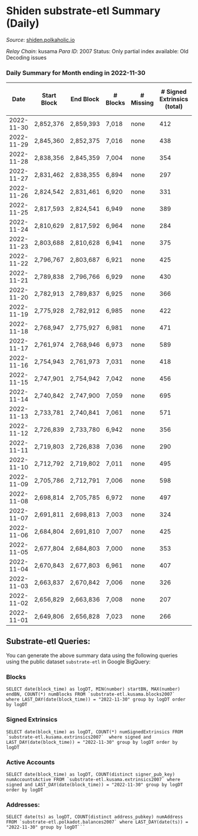 # Shiden substrate-etl Summary (Daily)

_Source_: [shiden.polkaholic.io](https://shiden.polkaholic.io)

*Relay Chain*: kusama
*Para ID*: 2007
Status: Only partial index available: Old Decoding issues


### Daily Summary for Month ending in 2022-11-30


| Date | Start Block | End Block | # Blocks | # Missing | # Signed Extrinsics (total) | # Active Accounts | # Addresses with Balances | # Events | # Transfers | # XCM Transfers In | # XCM Transfers Out |
| ---- | ----------- | --------- | -------- | --------- | --------------------------- | ----------------- | ------------------------- | -------- | ----------- | ------------------ | ------------------- |
| 2022-11-30 | 2,852,376 | 2,859,393 | 7,018 | none  | 412 | 112 | 635,192 | 53,659 | 7,348 ($227,170) | 6 ($16.72) | 5 ($4.81) |
| 2022-11-29 | 2,845,360 | 2,852,375 | 7,016 | none  | 438 | 104 | 635,149 | 56,882 | 7,314 ($172,627) | 5 ($3.48) | 5 ($12.71) |
| 2022-11-28 | 2,838,356 | 2,845,359 | 7,004 | none  | 354 | 119 | 635,114 | 58,923 | 7,148 ($268,637) | 14 ($6.04) | 5 ($299.98) |
| 2022-11-27 | 2,831,462 | 2,838,355 | 6,894 | none  | 297 | 98 | 635,084 | 52,552 | 6,998 ($158,607) | 2 ($208.71) | 1 ($0.80) |
| 2022-11-26 | 2,824,542 | 2,831,461 | 6,920 | none  | 331 | 98 | 635,068 | 60,936 | 7,121 ($133,767) |   | 1 ($2.87) |
| 2022-11-25 | 2,817,593 | 2,824,541 | 6,949 | none  | 389 | 116 |  | 57,904 | 7,337 ($302,966) | 2 ($0.028) | 2 ($0.28) |
| 2022-11-24 | 2,810,629 | 2,817,592 | 6,964 | none  | 284 | 88 |  | 56,020 | 7,327 ($288,059) | 2 ($0.33) | 1 ($0.054) |
| 2022-11-23 | 2,803,688 | 2,810,628 | 6,941 | none  | 375 | 121 | 634,989 | 68,927 | 7,691 ($143,971) | 3 ($5.34) | 1 ($0.025) |
| 2022-11-22 | 2,796,767 | 2,803,687 | 6,921 | none  | 425 | 115 |  | 69,419 | 7,400 ($543,639) | 2 ($455.01) |   |
| 2022-11-21 | 2,789,838 | 2,796,766 | 6,929 | none  | 430 | 103 |  | 82,316 | 7,636 ($147,684) | 2 ($121.85) | 1 ($14.17) |
| 2022-11-20 | 2,782,913 | 2,789,837 | 6,925 | none  | 366 | 104 |  | 66,768 | 7,051 ($73,249.71) |   |   |
| 2022-11-19 | 2,775,928 | 2,782,912 | 6,985 | none  | 422 | 115 | 634,871 | 63,380 | 7,282 ($338,742) | 1 ($48.31) |   |
| 2022-11-18 | 2,768,947 | 2,775,927 | 6,981 | none  | 471 | 127 |  | 66,107 | 7,584 ($163,847) | 1 ($154.91) | 1 ($162.02) |
| 2022-11-17 | 2,761,974 | 2,768,946 | 6,973 | none  | 589 | 119 |  | 66,199 | 7,733 ($711,210) |   | 3 ($572.09) |
| 2022-11-16 | 2,754,943 | 2,761,973 | 7,031 | none  | 418 | 115 | 634,714 | 63,780 | 7,511 ($489,283) |   | 1 ($32.49) |
| 2022-11-15 | 2,747,901 | 2,754,942 | 7,042 | none  | 456 | 134 |  | 64,796 | 7,481 ($374,626) | 1 ($0.13) | 2 ($38.87) |
| 2022-11-14 | 2,740,842 | 2,747,900 | 7,059 | none  | 695 | 183 |  | 73,203 | 8,198 ($514,388) | 3 ($1,734.70) | 1 ($56.23) |
| 2022-11-13 | 2,733,781 | 2,740,841 | 7,061 | none  | 571 | 156 | 634,446 | 68,207 | 7,689 ($262,933) |   | 1 ($126.63) |
| 2022-11-12 | 2,726,839 | 2,733,780 | 6,942 | none  | 356 | 92 | 634,240 | 63,256 | 7,209 ($100,245) | 3 ($11.89) | 1 ($201.40) |
| 2022-11-11 | 2,719,803 | 2,726,838 | 7,036 | none  | 290 | 94 |  | 64,454 | 8,091 ($311,002) | 5 ($0.26) | 4 ($174.08) |
| 2022-11-10 | 2,712,792 | 2,719,802 | 7,011 | none  | 495 | 111 | 634,159 | 82,611 | 9,033 ($383,091) | 2 ($0.37) | 3 ($5.27) |
| 2022-11-09 | 2,705,786 | 2,712,791 | 7,006 | none  | 598 | 107 |  | 91,844 | 9,354 ($684,412) |   | 3 ($693.61) |
| 2022-11-08 | 2,698,814 | 2,705,785 | 6,972 | none  | 497 | 112 |  | 106,299 | 9,700 ($699,597) | 5 ($778.63) | 12 ($1,022.07) |
| 2022-11-07 | 2,691,811 | 2,698,813 | 7,003 | none  | 324 | 112 |  | 77,312 | 8,087 ($403,725) | 2 ($479.86) | 3 ($458.01) |
| 2022-11-06 | 2,684,804 | 2,691,810 | 7,007 | none  | 425 | 102 |  | 68,424 | 7,436 ($267,691) |   | 1 ($189.72) |
| 2022-11-05 | 2,677,804 | 2,684,803 | 7,000 | none  | 353 | 110 | 634,005 | 78,499 | 7,534 ($237,045) | 2 ($358.09) | 3 ($329.38) |
| 2022-11-04 | 2,670,843 | 2,677,803 | 6,961 | none  | 407 | 139 | 633,980 | 90,279 | 8,326 ($218,055) | 2 ($602.61) | 2 ($367.57) |
| 2022-11-03 | 2,663,837 | 2,670,842 | 7,006 | none  | 326 | 141 |  | 89,720 | 9,481 ($231,631) | 1 ($311.01) | 1 ($269.69) |
| 2022-11-02 | 2,656,829 | 2,663,836 | 7,008 | none  | 207 | 100 |  | 63,913 | 8,199 ($324,019) | 4 ($225.40) | 7 ($346.58) |
| 2022-11-01 | 2,649,806 | 2,656,828 | 7,023 | none  | 266 | 108 | 633,913 | 68,829 | 7,970 ($164,865) | 3 ($531.67) | 2 ($4.24) |

## Substrate-etl Queries:
You can generate the above summary data using the following queries using the public dataset `substrate-etl` in Google BigQuery:


### Blocks
```
SELECT date(block_time) as logDT, MIN(number) startBN, MAX(number) endBN, COUNT(*) numBlocks FROM `substrate-etl.kusama.blocks2007`  where LAST_DAY(date(block_time)) = "2022-11-30" group by logDT order by logDT
```


### Signed Extrinsics
```
SELECT date(block_time) as logDT, COUNT(*) numSignedExtrinsics FROM `substrate-etl.kusama.extrinsics2007`  where signed and LAST_DAY(date(block_time)) = "2022-11-30" group by logDT order by logDT
```


### Active Accounts
```
SELECT date(block_time) as logDT, COUNT(distinct signer_pub_key) numAccountsActive FROM `substrate-etl.kusama.extrinsics2007` where signed and LAST_DAY(date(block_time)) = "2022-11-30" group by logDT order by logDT
```


### Addresses:
```
SELECT date(ts) as logDT, COUNT(distinct address_pubkey) numAddress FROM `substrate-etl.polkadot.balances2007` where LAST_DAY(date(ts)) = "2022-11-30" group by logDT```

